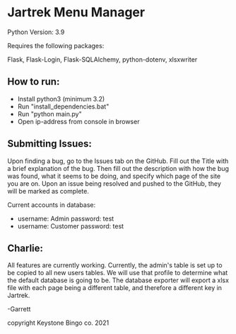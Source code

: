 # Jartrek Menu Manager

Python Version: 3.9

Requires the following packages:

Flask, Flask-Login, Flask-SQLAlchemy, 
python-dotenv, xlsxwriter


How to run:
-
- Install python3 (minimum 3.2)
- Run "install_dependencies.bat"
- Run "python main.py"
- Open ip-address from console in browser

Submitting Issues:
-
Upon finding a bug, go to the Issues tab on the GitHub. Fill out the Title
with a brief explanation of the bug. Then fill out the description with
how the bug was found, what it seems to be doing, and specify which page
of the site you are on. Upon an issue being resolved and pushed
to the GitHub, they will be marked as complete.

Current accounts in database:
- username: Admin password: test
- username: Customer password: test

Charlie:
-
All features are currently working. Currently, the admin's table is set up to be copied
to all new users tables. We will use that profile to determine what the default database
is going to be. The database exporter will export a xlsx file with each page being a different
table, and therefore a different key in Jartrek.

-Garrett 

copyright Keystone Bingo co. 2021
